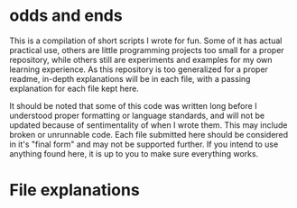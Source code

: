 # odds and ends
This is a compilation of short scripts I wrote for fun. Some of it has actual practical use, others are little programming projects too small for a proper repository, while others still are experiments and examples for my own learning experience. As this repository is too generalized for a proper readme, in-depth explanations will be in each file, with a passing explanation for each file kept here. 

It should be noted that some of this code was written long before I understood proper formatting or language standards, and will not be updated because of sentimentality of when I wrote them. This may include broken or unrunnable code. Each file submitted here should be considered in it's "final form" and may not be supported further. If you intend to use anything found here, it is up to you to make sure everything works.

# File explanations

